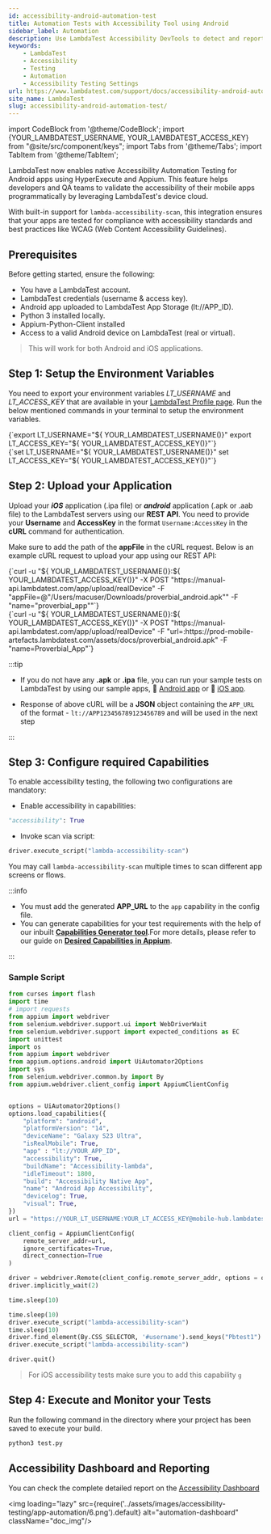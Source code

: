 ```yaml
---
id: accessibility-android-automation-test
title: Automation Tests with Accessibility Tool using Android
sidebar_label: Automation
description: Use LambdaTest Accessibility DevTools to detect and report accessibility issues with automation, following WCAG guidelines.
keywords:
    - LambdaTest
    - Accessibility
    - Testing
    - Automation
    - Accessibility Testing Settings
url: https://www.lambdatest.com/support/docs/accessibility-android-automation-test/
site_name: LambdaTest
slug: accessibility-android-automation-test/
---
```

 
import CodeBlock from '@theme/CodeBlock';
import {YOUR_LAMBDATEST_USERNAME, YOUR_LAMBDATEST_ACCESS_KEY} from "@site/src/component/keys";
import Tabs from '@theme/Tabs';
import TabItem from '@theme/TabItem';

<script type="application/ld+json"
      dangerouslySetInnerHTML={{ __html: JSON.stringify({
       "@context": "https://schema.org",
        "@type": "BreadcrumbList",
        "itemListElement": [{
          "@type": "ListItem",
          "position": 1,
          "name": "Home",
          "item": "https://www.lambdatest.com"
        },{
          "@type": "ListItem",
          "position": 2,
          "name": "Support",
          "item": "https://www.lambdatest.com/support/docs/"
        },{
          "@type": "ListItem",
          "position": 3,
          "name": "Accessibility Android Test",
          "item": "https://www.lambdatest.com/support/docs/accessibility-android-automation-test/"
        }]
      })
    }}
></script>
LambdaTest now enables native Accessibility Automation Testing for Android apps using HyperExecute and Appium. This feature helps developers and QA teams to validate the accessibility of their mobile apps programmatically by leveraging LambdaTest's device cloud.

With built-in support for `lambda-accessibility-scan`, this integration ensures that your apps are tested for compliance with accessibility standards and best practices like WCAG (Web Content Accessibility Guidelines).

## Prerequisites
Before getting started, ensure the following:

- You have a LambdaTest account.
- LambdaTest credentials (username & access key).
- Android app uploaded to LambdaTest App Storage (lt://APP_ID).
- Python 3 installed locally.
- Appium-Python-Client installed
- Access to a valid Android device on LambdaTest (real or virtual).

> This will work for both Android and iOS applications.

## Step 1: Setup the Environment Variables

You need to export your environment variables *LT_USERNAME* and *LT_ACCESS_KEY* that are available in your [LambdaTest Profile page](https://accounts.lambdatest.com/security). Run the below mentioned commands in your terminal to setup the environment variables.

<Tabs className="docs__val">
<TabItem value="bash" label="Linux / MacOS" default>
  <div className="lambdatest__codeblock">
    <CodeBlock className="language-bash">
  {`export LT_USERNAME="${ YOUR_LAMBDATEST_USERNAME()}"
export LT_ACCESS_KEY="${ YOUR_LAMBDATEST_ACCESS_KEY()}"`}
  </CodeBlock>
</div>
</TabItem>
<TabItem value="powershell" label="Windows" default>
  <div className="lambdatest__codeblock">
    <CodeBlock className="language-powershell">
  {`set LT_USERNAME="${ YOUR_LAMBDATEST_USERNAME()}"
set LT_ACCESS_KEY="${ YOUR_LAMBDATEST_ACCESS_KEY()}"`}
  </CodeBlock>
</div>
</TabItem>
</Tabs>

## Step 2: Upload your Application
Upload your **_iOS_** application (.ipa file) or **_android_** application (.apk or .aab file) to the LambdaTest servers using our **REST API**. You need to provide your **Username** and **AccessKey** in the format `Username:AccessKey` in the **cURL** command for authentication.

Make sure to add the path of the **appFile** in the cURL request. Below is an example cURL request to upload your app using our REST API:

<Tabs className="docs__val">

<TabItem value="bash" label="App File" default>
  <div className="lambdatest__codeblock">
    <CodeBlock className="language-bash">
      {`curl -u "${ YOUR_LAMBDATEST_USERNAME()}:${ YOUR_LAMBDATEST_ACCESS_KEY()}" -X POST "https://manual-api.lambdatest.com/app/upload/realDevice" -F "appFile=@"/Users/macuser/Downloads/proverbial_android.apk"" -F "name="proverbial_app""`}
    </CodeBlock>
  </div>
</TabItem>

<TabItem value="powershell" label="App URL" default>
  <div className="lambdatest__codeblock">
    <CodeBlock className="language-bash">
      {`curl -u "${ YOUR_LAMBDATEST_USERNAME()}:${ YOUR_LAMBDATEST_ACCESS_KEY()}" -X POST "https://manual-api.lambdatest.com/app/upload/realDevice" -F "url=:https://prod-mobile-artefacts.lambdatest.com/assets/docs/proverbial_android.apk" -F "name=Proverbial_App"`}
    </CodeBlock>
  </div>
</TabItem>

</Tabs>

:::tip

- If you do not have any **.apk** or **.ipa** file, you can run your sample tests on LambdaTest by using our sample apps, :link: [Android app](https://prod-mobile-artefacts.lambdatest.com/assets/docs/proverbial_android.apk) or :link: [iOS app](https://prod-mobile-artefacts.lambdatest.com/assets/docs/proverbial_ios.ipa).

- Response of above cURL will be a **JSON** object containing the `APP_URL` of the format - `lt://APP123456789123456789` and will be used in the next step

:::

## Step 3: Configure required Capabilities
To enable accessibility testing, the following two configurations are mandatory:

- Enable accessibility in capabilities:
```python
"accessibility": True
```

- Invoke scan via script:
```python
driver.execute_script("lambda-accessibility-scan")
```

You may call `lambda-accessibility-scan` multiple times to scan different app screens or flows.


:::info

- You must add the generated **APP_URL** to the `app` capability in the config file.
- You can generate capabilities for your test requirements with the help of our inbuilt [**Capabilities Generator tool**](https://www.lambdatest.com/capabilities-generator/).For more details, please refer to our guide on [**Desired Capabilities in Appium**](https://www.lambdatest.com/support/docs/desired-capabilities-in-appium/).

:::

### Sample Script

```python
from curses import flash
import time
# import requests
from appium import webdriver
from selenium.webdriver.support.ui import WebDriverWait
from selenium.webdriver.support import expected_conditions as EC
import unittest
import os
from appium import webdriver
from appium.options.android import UiAutomator2Options
import sys
from selenium.webdriver.common.by import By
from appium.webdriver.client_config import AppiumClientConfig


options = UiAutomator2Options()
options.load_capabilities({
    "platform": "android",
    "platformVersion": "14",
    "deviceName": "Galaxy S23 Ultra",
    "isRealMobile": True,
    "app" : "lt://YOUR_APP_ID",
    "accessibility": True,
    "buildName": "Accessibility-lambda",
    "idleTimeout": 1800,
    "build": "Accessibility Native App",
    "name": "Android App Accessibility",
    "devicelog": True,
    "visual": True,
})
url = "https://YOUR_LT_USERNAME:YOUR_LT_ACCESS_KEY@mobile-hub.lambdatest.com/wd/hub" 

client_config = AppiumClientConfig(
    remote_server_addr=url,
    ignore_certificates=True,
    direct_connection=True
)

driver = webdriver.Remote(client_config.remote_server_addr, options = options, client_config=client_config)
driver.implicitly_wait(2)

time.sleep(10)

time.sleep(10)
driver.execute_script("lambda-accessibility-scan")
time.sleep(10)
driver.find_element(By.CSS_SELECTOR, '#username').send_keys("Pbtest1") # Example CSS selector
driver.execute_script("lambda-accessibility-scan")

driver.quit()
```

> For iOS accessibility tests make sure you to add this capability `g `

## Step 4: Execute and Monitor your Tests
Run the following command in the directory where your project has been saved to execute your build.

```bash
python3 test.py
```

## Accessibility Dashboard and Reporting
You can check the complete detailed report on the [Accessibility Dashboard](https://accessibility.lambdatest.com/automation)

<img loading="lazy" src={require('../assets/images/accessibility-testing/app-automation/6.png').default} alt="automation-dashboard" className="doc_img"/>

